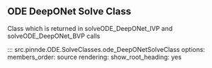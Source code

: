 ODE DeepONet Solve Class
----------------

Class which is returned in solveODE_DeepONet_IVP and solveODE_DeepONet_BVP calls

::: src.pinnde.ODE.SolveClasses.ode_DeepONetSolveClass
    options:
        members_order: source
    rendering:
      show_root_heading: yes